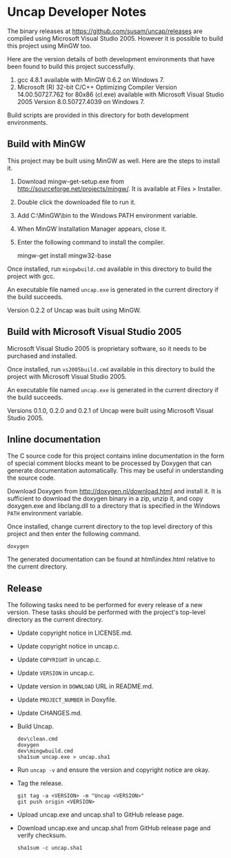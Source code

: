 Uncap Developer Notes
=====================
The binary releases at <https://github.com/susam/uncap/releases> are
compiled using Microsoft Visual Studio 2005. However it is possible to
build this project using MinGW too.

Here are the version details of both development environments that have
been found to build this project successfully.

  1. gcc 4.8.1 available with MinGW 0.6.2 on Windows 7.
  2. Microsoft (R) 32-bit C/C++ Optimizing Compiler Version
     14.00.50727.762 for 80x86 (cl.exe) available with
     Microsoft Visual Studio 2005 Version 8.0.50727.4039 on Windows 7.

Build scripts are provided in this directory for both development
environments.


Build with MinGW
----------------
This project may be built using MinGW as well. Here are the steps to
install it.

  1. Download mingw-get-setup.exe from
     <http://sourceforge.net/projects/mingw/>.
     It is available at Files > Installer.

  2. Double click the downloaded file to run it.

  3. Add C:\MinGW\bin to the Windows PATH environment variable.

  4. When MinGW Installation Manager appears, close it.

  5. Enter the following command to install the compiler.

        mingw-get install mingw32-base

Once installed, run `mingwbuild.cmd` available in this directory to
build the project with gcc.

An executable file named `uncap.exe` is generated in the current
directory if the build succeeds.

Version 0.2.2 of Uncap was built using MinGW.


Build with Microsoft Visual Studio 2005
---------------------------------------
Microsoft Visual Studio 2005 is proprietary software, so it needs to be
purchased and installed.

Once installed, run `vs2005build.cmd` available in this directory to
build the project with Microsoft Visual Studio 2005.

An executable file named `uncap.exe` is generated in the current
directory if the build succeeds.

Versions 0.1.0, 0.2.0 and 0.2.1 of Uncap were built using Microsoft
Visual Studio 2005.


Inline documentation
--------------------
The C source code for this project contains inline documentation in the
form of special comment blocks meant to be processed by Doxygen that can
generate documentation automatically. This may be useful in
understanding the source code.

Download Doxygen from <http://doxygen.nl/download.html> and install it.
It is sufficient to download the doxygen binary in a zip, unzip it, and
copy doxygen.exe and libclang.dll to a directory that is specified in
the Windows `PATH` environment variable.

Once installed, change current directory to the top level directory of
this project and then enter the following command.

    doxygen

The generated documentation can be found at html\index.html relative to
the current directory.


Release
-------
The following tasks need to be performed for every release of a new
version. These tasks should be performed with the project's top-level
directory as the current directory.

  - Update copyright notice in LICENSE.md.
  - Update copyright notice in uncap.c.
  - Update `COPYRIGHT` in uncap.c.
  - Update `VERSION` in uncap.c.
  - Update version in `DOWNLOAD` URL in README.md.
  - Update `PROJECT_NUMBER` in Doxyfile.
  - Update CHANGES.md.
  - Build Uncap.

        dev\clean.cmd
        doxygen
        dev\mingwbuild.cmd
        sha1sum uncap.exe > uncap.sha1

  - Run `uncap -v` and ensure the version and copyright notice are okay.
  - Tag the release.

        git tag -a <VERSION> -m "Uncap <VERSION>"
        git push origin <VERSION>

  - Upload uncap.exe and uncap.sha1 to GitHub release page.
  - Download uncap.exe and uncap.sha1 from GitHub release page and
    verify checksum.

        sha1sum -c uncap.sha1
